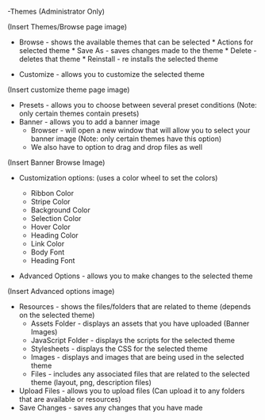 -Themes (Administrator Only)

(Insert Themes/Browse page image)

* Browse - shows the available themes that can be selected
      * Actions for selected theme
      * Save As - saves changes made to the theme
      * Delete - deletes that theme
      * Reinstall - re installs the selected theme 

* Customize - allows you to customize the selected theme

(Insert customize theme page image)

* Presets - allows you to choose between several preset conditions (Note: only certain themes contain presets)
* Banner - allows you to add a banner image
     * Browser - will open a new window that will allow you to select your banner image (Note: only certain themes have this option)
     * We also have to option to drag and drop files as well

(Insert Banner Browse Image)

* Customization options: (uses a color wheel to set the colors)
     * Ribbon Color
     * Stripe Color
     * Background Color
     * Selection Color
     * Hover Color
     * Heading Color
     * Link Color
     * Body Font
     * Heading Font

* Advanced Options - allows you to make changes to the selected theme

(Insert Advanced options image)

* Resources - shows the files/folders that are related to theme (depends on the selected theme)
     * Assets Folder - displays an assets that you have uploaded (Banner Images)
     * JavaScript Folder - displays the scripts for the selected theme
     * Stylesheets - displays the CSS for the selected theme
     * Images - displays and images that are being used in the selected theme
     * Files - includes any associated files that are related to the selected theme (layout, png, description files)
* Upload Files - allows you to upload files (Can upload it to any folders that are available or resources) 
* Save Changes - saves any changes that you have made






     